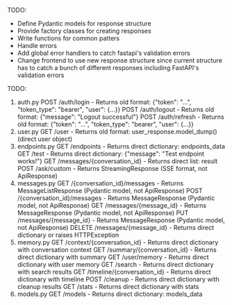 TODO: 
- Define Pydantic models for response structure
- Provide factory classes for creating responses
- Write functions for common patters
- Handle errors
- Add global error handlers to catch fastapi's validation errors
- Change frontend to use new response structure since current structure has
  to catch a bunch of different responses including FastAPI's validation errors




TODO:
1. auth.py
    POST /auth/login - Returns old format: {"token": "...", "token_type": "bearer", "user": {...}}
    POST /auth/logout - Returns old format: {"message": "Logout successful"}
    POST /auth/refresh - Returns old format: {"token": "...", "token_type": "bearer", "user": {...}}
2. user.py
    GET /user - Returns old format: user_response.model_dump() (direct user object)
3. endpoints.py
    GET /endpoints - Returns direct dictionary: endpoints_data
    GET /test - Returns direct dictionary: {"message": "Test endpoint works!"}
    GET /messages/{conversation_id} - Returns direct list: result
    POST /ask/custom - Returns StreamingResponse (SSE format, not ApiResponse)
4. messages.py
    GET /{conversation_id}/messages - Returns MessageListResponse (Pydantic model, not ApiResponse)
    POST /{conversation_id}/messages - Returns MessageResponse (Pydantic model, not ApiResponse)
    GET /messages/{message_id} - Returns MessageResponse (Pydantic model, not ApiResponse)
    PUT /messages/{message_id} - Returns MessageResponse (Pydantic model, not ApiResponse)
    DELETE /messages/{message_id} - Returns direct dictionary or raises HTTPException
5. memory.py
    GET /context/{conversation_id} - Returns direct dictionary with conversation context
    GET /summary/{conversation_id} - Returns direct dictionary with summary
    GET /user/memory - Returns direct dictionary with user memory
    GET /search - Returns direct dictionary with search results
    GET /timeline/{conversation_id} - Returns direct dictionary with timeline
    POST /cleanup - Returns direct dictionary with cleanup results
    GET /stats - Returns direct dictionary with stats
6. models.py
    GET /models - Returns direct dictionary: models_data
